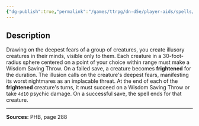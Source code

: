 ```yaml
---
{"dg-publish":true,"permalink":"/games/ttrpg/dn-d5e/player-aids/spells/level-9/weird/","tags":["TTRPG/DND/5e","verbal","somatic","concentration","Spell"],"noteIcon":""}
---
```



## Description
Drawing on the deepest fears of a group of creatures, you create illusory creatures in their minds, visible only to them.
Each creature in a 30-foot-radius sphere centered on a point of your choice within range must make a Wisdom Saving Throw.
On a failed save, a creature becomes **frightened** for the duration.
The illusion calls on the creature's deepest fears, manifesting its worst nightmares as an implacable threat.
At the end of each of the **frightened** creature's turns, it must succeed on a Wisdom Saving Throw or take `4d10` psychic damage.
On a successful save, the spell ends for that creature.

---

**Sources:** PHB, page 288
